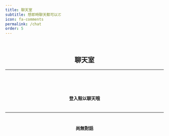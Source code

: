 ```yaml
---
title: 聊天室
subtitle: 想即時聊天都可以ㄛ
icon: fa-comments
permalink: /chat
order: 5
---
```


<!-- 留言板 -->

<div>
	<h2 style="text-align: center; padding-top: 30px;">聊天室</h2>
</div>

<div style="max-width: 700px; margin: auto;">
  <hr>
    <div class="logged-in" style="display: none;">
      <form id="comment" style="padding-left: 25px; padding-right: 25px;">
        <h3 style="text-align: center; padding-top: 60px; padding-bottom: 10px;">留個言ㄅ</h3>
        <div class="row" style="margin-top: 10px;">
          <div class="10u 12u$(mobile)" style="padding-left: 5px; padding-right: 5px;">
            <input id="message" type="text" name="message" style=" padding: 10px; margin-top: 10px;" placeholder="想說什麼">
          </div>
          <div class="2u 12u$(mobile)" >
            <button type="submit" style="font-size: 20px; padding: 10px; margin-top: 10px;">送出</button>
          </div>
        </div>
      </form>
    </div>
    <div class="logged-out">
      <h4 style="text-align: center; padding-top: 60px; padding-bottom: 10px;">登入殼以聊天哦</h4>
    </div>
  <hr style="margin-top: 25px;">
  <div class="comments"><h4 class="nocomments" style="text-align: center; padding-top: 20px;">尚無對話</h4></div>
</div>


<script src="https://cdn.firebase.com/js/client/2.2.1/firebase.js"></script>
<script src="https://ajax.googleapis.com/ajax/libs/jquery/1.11.3/jquery.min.js"></script>
<script src="https://cdnjs.cloudflare.com/ajax/libs/moment.js/2.11.0/moment.min.js"></script>
<script src="https://cdnjs.cloudflare.com/ajax/libs/blueimp-md5/2.1.0/js/md5.js"></script>
<script>

$(function() {
  var ref = new Firebase("https://jack34672-f6932.firebaseio.com/"),
    postRef = ref.child(slugify(window.location.pathname));
    var commentnum = 0;
    var turns = 1;
    postRef.on("child_added", function(snapshot) {
      var newPost = snapshot.val();
      $(".comments").prepend('<div class="comment" style="max-width: 400px; margin: auto;">' +
          '<div class="row">'+
          '<div class="4u" style="padding: 0px;">' + 
          '<img src="https://api.adorable.io/avatars/150/' + escapeHtml(newPost.md5Email) + '@adorable.io.png" style="width: 80px; height: auto; margin-left: 30px; border-radius: 10px;"/> ' + 
          '</div>'+
          '<div class="8u" style="padding: 0px;">' + 
            '<h4 style="padding-top: 10px; text-align:center; display: inline;">' + escapeHtml(newPost.name) + '</h4>' +
            '<h5 class="date" style="text-align:center; display: inline; padding-top: 10px; padding-left: 5px;">(' + moment(newPost.postedAt).fromNow() + ')</h5>'+ 
            '<h4 style="padding-top: 10px; display: inline;">：</h4>' +
          '<p style=" text-align: center; margin-bottom: 0px; font-size: 1.35em;">' + escapeHtml(newPost.message)  + '</p>' +
          '</div></div></div>');
      if(commentnum==0){
        $(".nocomments").remove();
      }          
      commentnum++;
      turns = !turns;
    });

    $("#comment").submit(function() {
      if($("#message").val()!=''){
        const user = auth.currentUser;
        db.collection('users').doc(user.uid).get().then(doc => {
          $.post('https://script.google.com/macros/s/AKfycbzNV6XM5rSNEWYgt22-3r5kwHCyKE9WToFMND47cPnTyRBZIasI/exec',
            {msg: doc.data().user + ' 回覆了你在 ' + window.location.pathname + ' 的貼文，留言內容：' + $("#message").val()},
            function(e){
              console.log(e);
          });
          var a = postRef.push();
          a.set({
            name: doc.data().user,
            message: $("#message").val(),
            md5Email: doc.data().user,
            postedAt: Firebase.ServerValue.TIMESTAMP
          });
          $("input[type=text], textarea").val("");
          
        });
      }
      return false;
    });
});

function slugify(text) {
  return text.toString().toLowerCase().trim()
    .replace(/&/g, '-and-')
    .replace(/[\s\W-]+/g, '-')
    .replace(/[^a-zA-Z0-9-_]+/g,'');
}


function escapeHtml(str) {
    var div = document.createElement('div');
    div.appendChild(document.createTextNode(str));
    return div.innerHTML;
}

</script>

<script src="https://www.gstatic.com/firebasejs/5.6.0/firebase-app.js"></script>
<script src="https://www.gstatic.com/firebasejs/5.6.0/firebase-auth.js"></script>
<script src="https://www.gstatic.com/firebasejs/5.6.0/firebase-firestore.js"></script>
<script src="https://www.gstatic.com/firebasejs/5.6.0/firebase-functions.js"></script>

<script>
  // Initialize Firebase
  var firebaseConfig = {
  apiKey: "AIzaSyCClEanlAW2spOZGMd5EYfwhSkNj_Piz5Y",
  authDomain: "jack34672-f6932.firebaseapp.com",
  databaseURL: "https://jack34672-f6932.firebaseio.com",
  projectId: "jack34672-f6932",
};
  firebase.initializeApp(firebaseConfig);
</script>


<script>

    var user = firebase.auth().currentUser;

    if (user) {
        user.getIdTokenResult().then(idTokenResult => {
            user.admin = idTokenResult.claims.admin;
            setupUI(user);
        })
        // get data
        db.collection('feeds').onSnapshot(snapshot => {
            setupFeeds(snapshot.docs);
        }, err => {
            console.log(err.message)
        })
    } else {
        setTimeout(function(){
            setupUI();
            setupFeeds([]);        
        }, 1000);
    }

</script>